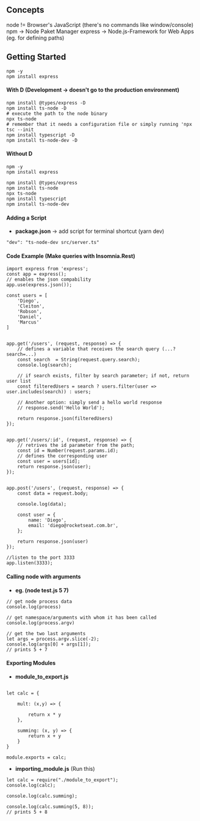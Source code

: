 ## Concepts

node != Browser's JavaScript (there's no commands like window/console)
npm -> Node Paket Manager
express -> Node.js-Framework for Web Apps (eg. for defining paths)

## Getting Started

```
npm -y
npm install express
```

#### With D (Development -> doesn't go to the production environment)

```
npm install @types/express -D
npm install ts-node -D
# execute the path to the node binary
npx ts-node 
# remember that it needs a configuration file or simply running 'npx tsc --init
npm install typescript -D
npm install ts-node-dev -D
```
#### Without D

```
npm -y
npm install express

npm install @types/express
npm install ts-node
npx ts-node 
npm install typescript
npm install ts-node-dev
```

#### Adding a Script

* **package.json** -> add script for terminal shortcut (yarn dev)
```
"dev": "ts-node-dev src/server.ts"
```


#### Code Example (Make queries with Insomnia.Rest)

```
import express from 'express';
const app = express();
// enables the json compability
app.use(express.json());

const users = [
    'Diego',
    'Cleiton',
    'Robson',
    'Daniel',
    'Marcus'
]


app.get('/users', (request, response) => {
	// defines a variable that receives the search query (...?search=...)
    const search  = String(request.query.search);
    console.log(search);

    // if search exists, filter by search parameter; if not, return user list
    const filteredUsers = search ? users.filter(user => user.includes(search)) : users;

    // Another option: simply send a hello world response
    // response.send('Hello World');
    
    return response.json(filteredUsers)
});


app.get('/users/:id', (request, response) => {
    // retrives the id parameter from the path;
    const id = Number(request.params.id);
    // defines the corresponding user
    const user = users[id];
    return response.json(user);
});


app.post('/users', (request, response) => {
    const data = request.body;

    console.log(data);
    
    const user = {
        name: 'Diego',
        email: 'diego@rocketseat.com.br',
    };

    return response.json(user)
});

//listen to the port 3333
app.listen(3333);

```



#### Calling node with arguments
* **eg. (node test.js 5 7)**
```
// get node process data
console.log(process)

// get namespace/arguments with whom it has been called
console.log(process.argv)

// get the two last arguments
let args = process.argv.slice(-2);
console.log(args[0] + args[1]);
// prints 5 + 7
```


#### Exporting Modules

* **module_to_export.js**
```

let calc = {

    mult: (x,y) => {

        return x * y
    },

    summing: (x, y) => {
        return x + y
    }
}

module.exports = calc;
```

* **importing_module.js** (Run this)

```
let calc = require("./module_to_export");
console.log(calc);

console.log(calc.summing);

console.log(calc.summing(5, 8));
// prints 5 + 8
```